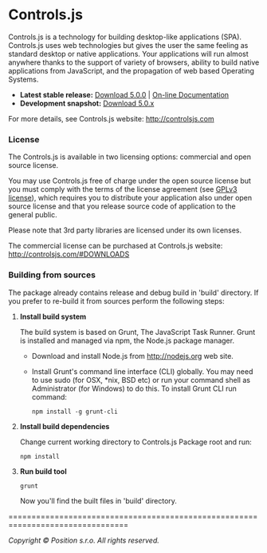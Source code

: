 Controls.js
===========

Controls.js is a technology for building desktop-like applications (SPA).
Controls.js uses web technologies but gives the user the same feeling as standard
desktop or native applications. Your applications will run almost anywhere thanks
to the support of variety of browsers, ability to build native applications
from JavaScript, and the propagation of web based Operating Systems.

- **Latest stable release:** [Download 5.0.0](http://controlsjs.com/#DOWNLOADS)
| [On-line Documentation](http://controlsjs.com/docs/5.0.0/)
- **Development snapshot:** [Download 5.0.x](https://github.com/controlsjs/controls.js/archive/master.zip)

For more details, see Controls.js website:
http://controlsjs.com


### License

The Controls.js is available in two licensing options: commercial and open source
license.

You may use Controls.js free of charge under the open source license but you must
comply with the terms of the license agreement (see [GPLv3 license](http://www.gnu.org/licenses/gpl-3.0.html)), which
requires you to distribute your application also under open source license
and that you release source code of application to the general public.

Please note that 3rd party libraries are licensed under its own licenses.

The commercial license can be purchased at Controls.js website:
http://controlsjs.com/#DOWNLOADS


### Building from sources

The package already contains release and debug build in 'build\' directory.
If you prefer to re-build it from sources perform the following steps:

1. **Install build system**

   The build system is based on Grunt, The JavaScript Task Runner.
   Grunt is installed and managed via npm, the Node.js package manager.
   - Download and install Node.js from http://nodejs.org web site.
   - Install Grunt's command line interface (CLI) globally.
     You may need to use sudo (for OSX, *nix, BSD etc) or run your command
     shell as Administrator (for Windows) to do this. To install Grunt CLI run
     command:

     `npm install -g grunt-cli`

2. **Install build dependencies**

   Change current working directory to Controls.js Package root and run:

     `npm install`

3. **Run build tool**

     `grunt`

   Now you'll find the built files in 'build\' directory.


================================================================================

*Copyright &copy; Position s.r.o. All rights reserved.*

